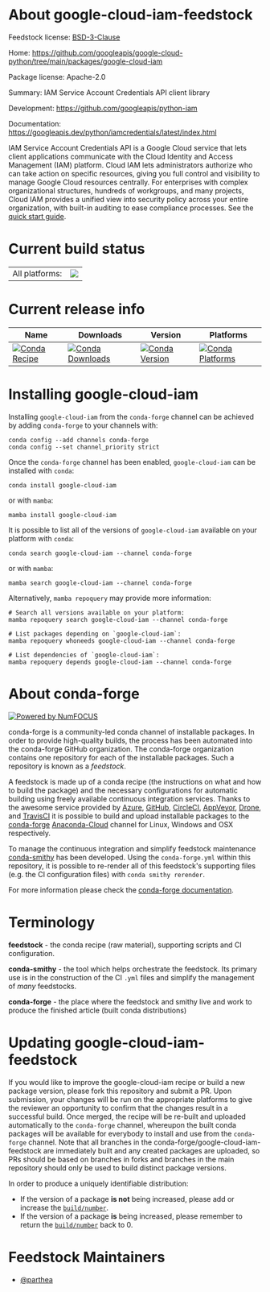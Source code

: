 About google-cloud-iam-feedstock
================================

Feedstock license: [BSD-3-Clause](https://github.com/conda-forge/google-cloud-iam-feedstock/blob/main/LICENSE.txt)

Home: https://github.com/googleapis/google-cloud-python/tree/main/packages/google-cloud-iam

Package license: Apache-2.0

Summary: IAM Service Account Credentials API client library

Development: https://github.com/googleapis/python-iam

Documentation: https://googleapis.dev/python/iamcredentials/latest/index.html

IAM Service Account Credentials API is a Google Cloud service that lets client applications communicate with the Cloud Identity and Access Management (IAM) platform. Cloud IAM lets administrators authorize who can take action on specific resources, giving you full control and visibility to manage Google Cloud resources centrally. For enterprises with complex organizational structures, hundreds of workgroups, and many projects, Cloud IAM provides a unified view into security policy across your entire organization, with built-in auditing to ease compliance processes.
See the [quick start guide](https://googleapis.dev/python/iamcredentials/latest/index.html#quick-start).

Current build status
====================


<table><tr><td>All platforms:</td>
    <td>
      <a href="https://dev.azure.com/conda-forge/feedstock-builds/_build/latest?definitionId=9635&branchName=main">
        <img src="https://dev.azure.com/conda-forge/feedstock-builds/_apis/build/status/google-cloud-iam-feedstock?branchName=main">
      </a>
    </td>
  </tr>
</table>

Current release info
====================

| Name | Downloads | Version | Platforms |
| --- | --- | --- | --- |
| [![Conda Recipe](https://img.shields.io/badge/recipe-google--cloud--iam-green.svg)](https://anaconda.org/conda-forge/google-cloud-iam) | [![Conda Downloads](https://img.shields.io/conda/dn/conda-forge/google-cloud-iam.svg)](https://anaconda.org/conda-forge/google-cloud-iam) | [![Conda Version](https://img.shields.io/conda/vn/conda-forge/google-cloud-iam.svg)](https://anaconda.org/conda-forge/google-cloud-iam) | [![Conda Platforms](https://img.shields.io/conda/pn/conda-forge/google-cloud-iam.svg)](https://anaconda.org/conda-forge/google-cloud-iam) |

Installing google-cloud-iam
===========================

Installing `google-cloud-iam` from the `conda-forge` channel can be achieved by adding `conda-forge` to your channels with:

```
conda config --add channels conda-forge
conda config --set channel_priority strict
```

Once the `conda-forge` channel has been enabled, `google-cloud-iam` can be installed with `conda`:

```
conda install google-cloud-iam
```

or with `mamba`:

```
mamba install google-cloud-iam
```

It is possible to list all of the versions of `google-cloud-iam` available on your platform with `conda`:

```
conda search google-cloud-iam --channel conda-forge
```

or with `mamba`:

```
mamba search google-cloud-iam --channel conda-forge
```

Alternatively, `mamba repoquery` may provide more information:

```
# Search all versions available on your platform:
mamba repoquery search google-cloud-iam --channel conda-forge

# List packages depending on `google-cloud-iam`:
mamba repoquery whoneeds google-cloud-iam --channel conda-forge

# List dependencies of `google-cloud-iam`:
mamba repoquery depends google-cloud-iam --channel conda-forge
```


About conda-forge
=================

[![Powered by
NumFOCUS](https://img.shields.io/badge/powered%20by-NumFOCUS-orange.svg?style=flat&colorA=E1523D&colorB=007D8A)](https://numfocus.org)

conda-forge is a community-led conda channel of installable packages.
In order to provide high-quality builds, the process has been automated into the
conda-forge GitHub organization. The conda-forge organization contains one repository
for each of the installable packages. Such a repository is known as a *feedstock*.

A feedstock is made up of a conda recipe (the instructions on what and how to build
the package) and the necessary configurations for automatic building using freely
available continuous integration services. Thanks to the awesome service provided by
[Azure](https://azure.microsoft.com/en-us/services/devops/), [GitHub](https://github.com/),
[CircleCI](https://circleci.com/), [AppVeyor](https://www.appveyor.com/),
[Drone](https://cloud.drone.io/welcome), and [TravisCI](https://travis-ci.com/)
it is possible to build and upload installable packages to the
[conda-forge](https://anaconda.org/conda-forge) [Anaconda-Cloud](https://anaconda.org/)
channel for Linux, Windows and OSX respectively.

To manage the continuous integration and simplify feedstock maintenance
[conda-smithy](https://github.com/conda-forge/conda-smithy) has been developed.
Using the ``conda-forge.yml`` within this repository, it is possible to re-render all of
this feedstock's supporting files (e.g. the CI configuration files) with ``conda smithy rerender``.

For more information please check the [conda-forge documentation](https://conda-forge.org/docs/).

Terminology
===========

**feedstock** - the conda recipe (raw material), supporting scripts and CI configuration.

**conda-smithy** - the tool which helps orchestrate the feedstock.
                   Its primary use is in the construction of the CI ``.yml`` files
                   and simplify the management of *many* feedstocks.

**conda-forge** - the place where the feedstock and smithy live and work to
                  produce the finished article (built conda distributions)


Updating google-cloud-iam-feedstock
===================================

If you would like to improve the google-cloud-iam recipe or build a new
package version, please fork this repository and submit a PR. Upon submission,
your changes will be run on the appropriate platforms to give the reviewer an
opportunity to confirm that the changes result in a successful build. Once
merged, the recipe will be re-built and uploaded automatically to the
`conda-forge` channel, whereupon the built conda packages will be available for
everybody to install and use from the `conda-forge` channel.
Note that all branches in the conda-forge/google-cloud-iam-feedstock are
immediately built and any created packages are uploaded, so PRs should be based
on branches in forks and branches in the main repository should only be used to
build distinct package versions.

In order to produce a uniquely identifiable distribution:
 * If the version of a package **is not** being increased, please add or increase
   the [``build/number``](https://docs.conda.io/projects/conda-build/en/latest/resources/define-metadata.html#build-number-and-string).
 * If the version of a package **is** being increased, please remember to return
   the [``build/number``](https://docs.conda.io/projects/conda-build/en/latest/resources/define-metadata.html#build-number-and-string)
   back to 0.

Feedstock Maintainers
=====================

* [@parthea](https://github.com/parthea/)

